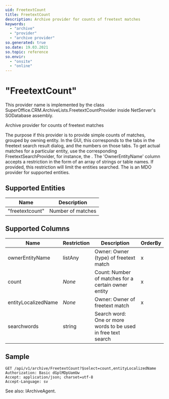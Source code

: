 ```yaml
---
uid: FreetextCount
title: FreetextCount
description: Archive provider for counts of freetext matches
keywords:
  - "archive"
  - "provider"
  - "archive provider"
so.generated: true
so.date: 19.03.2021
so.topic: reference
so.envir:
  - "onsite"
  - "online"
---
```


# "FreetextCount"

This provider name is implemented by the class <see cref="T:SuperOffice.CRM.ArchiveLists.FreetextCountProvider">SuperOffice.CRM.ArchiveLists.FreetextCountProvider</see> inside NetServer's SODatabase assembly.

Archive provider for counts of freetext matches

The purpose if this provider is to provide simple counts of matches, grouped by owning entity. In the GUI,
this corresponds to the tabs in the freetext search result dialog, and the numbers on those tabs. To
get actual matches for a particular entity, use the corresponding FreetextSearchProvider, for instance,
the <see cref="T:SuperOffice.CRM.ArchiveLists.FreetextContactResultProvider" />.
<para />
The 'OwnerEntityName' column accepts a restriction in the form of an array of strings or table names. If
provided, this restriction will limit the entities searched. The <see cref="T:SuperOffice.CRM.Lists.FreetextSearchEntityProvider" />
is an MDO provider for supported entities.

## Supported Entities
| Name | Description |
| ---- | ----- |
|"freetextcount"|Number of matches|

## Supported Columns
| Name | Restriction | Description | OrderBy
| ---- | ----- | ------- | ------ |
|ownerEntityName|listAny|Owner: Owner (type) of freetext match| x |
|count| *None* |Count: Number of matches for a certain owner entity| x |
|entityLocalizedName| *None* |Owner: Owner of freetext match| x |
|searchwords|string|Search word: One or more words to be used in free text search|  |

## Sample

```http!
GET /api/v1/archive/FreetextCount?$select=count,entityLocalizedName
Authorization: Basic dGplMDpUamUw
Accept: application/json; charset=utf-8
Accept-Language: sv

```



See also: <see cref="T:SuperOffice.CRM.Services.IArchiveAgent">IArchiveAgent</see>.</p>

